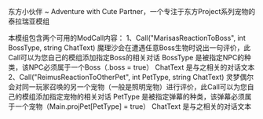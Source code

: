 东方小伙伴 ~ Adventure with Cute Partner，一个专注于东方Project系列宠物的泰拉瑞亚模组

本模组包含两个可用的ModCall内容：
1、Call("MarisasReactionToBoss", int BossType, string ChatText)
魔理沙会在遭遇任意Boss生物时说出一句评价，此Call可以为您自己的模组添加指定Boss的相关对话
BossType 是被指定NPC的种类，该NPC必须属于一个Boss（.boss = true）
ChatText 是与之相关的对话文本
2、Call("ReimusReactionToOtherPet", int PetType, string ChatText)
灵梦偶尔会对同一玩家召唤的另一个宠物（一般是照明宠物）进行评价，此Call可以为您自己的模组添加指定宠物的相关对话
PetType 是被指定弹幕的种类，该弹幕必须属于一个宠物（Main.projPet[PetType] = true）
ChatText 是与之相关的对话文本
